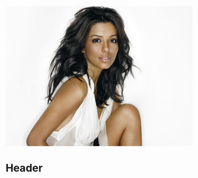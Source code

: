 ![9 A 218 Eb 5 Ac 508213](/uploads/9-a-218-eb-5-ac-508213.jpeg "9 A 218 Eb 5 Ac 508213")<!-- TITLE: Help -->
<!-- SUBTITLE: A quick summary of Help -->

# Header